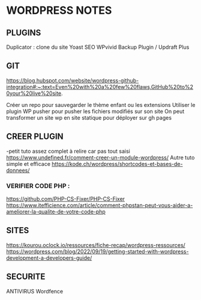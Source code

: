 # WORDPRESS NOTES

## PLUGINS 
Duplicator : clone du site
Yoast SEO
WPvivid Backup Plugin / Updraft Plus

## GIT 

https://blog.hubspot.com/website/wordpress-github-integration#:~:text=Even%20with%20a%20few%20flaws,GitHub%20to%20your%20live%20site.

Créer un repo pour sauvegarder le thème enfant ou les extensions
Utiliser le plugin WP pusher pour pusher les fichiers modifiés sur son site
On peut transformer un site wp en site statique pour déployer sur gh pages

## CREER PLUGIN 
-petit tuto assez complet à relire car pas tout saisi
https://www.undefined.fr/comment-creer-un-module-wordpress/
Autre tuto simple et efficace 
https://kode.ch/wordpress/shortcodes-et-bases-de-donnees/


### VERIFIER CODE PHP : 
https://github.com/PHP-CS-Fixer/PHP-CS-Fixer
https://www.itefficience.com/article/comment-phpstan-peut-vous-aider-a-ameliorer-la-qualite-de-votre-code-php

## SITES
https://kourou.oclock.io/ressources/fiche-recap/wordpress-ressources/
https://wordpress.com/blog/2022/09/19/getting-started-with-wordpress-development-a-developers-guide/

## SECURITE
ANTIVIRUS Wordfence


